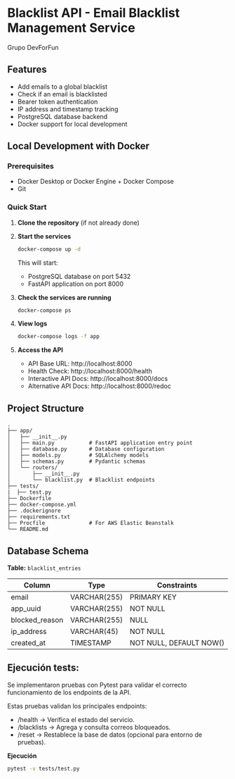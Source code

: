 # Blacklist API - Email Blacklist Management Service

Grupo DevForFun

## Features

- Add emails to a global blacklist
- Check if an email is blacklisted
- Bearer token authentication
- IP address and timestamp tracking
- PostgreSQL database backend
- Docker support for local development

## Local Development with Docker

### Prerequisites

- Docker Desktop or Docker Engine + Docker Compose
- Git

### Quick Start

1. **Clone the repository** (if not already done)

2. **Start the services**
   ```bash
   docker-compose up -d
   ```

   This will start:
   - PostgreSQL database on port 5432
   - FastAPI application on port 8000

3. **Check the services are running**
   ```bash
   docker-compose ps
   ```

4. **View logs**
   ```bash
   docker-compose logs -f app
   ```

5. **Access the API**
   - API Base URL: http://localhost:8000
   - Health Check: http://localhost:8000/health
   - Interactive API Docs: http://localhost:8000/docs
   - Alternative API Docs: http://localhost:8000/redoc

## Project Structure

```
.
├── app/
│   ├── __init__.py
│   ├── main.py           # FastAPI application entry point
│   ├── database.py       # Database configuration
│   ├── models.py         # SQLAlchemy models
│   ├── schemas.py        # Pydantic schemas
│   └── routers/
│       ├── __init__.py
│       └── blacklist.py  # Blacklist endpoints
├── tests/
|  ├── test.py
├── Dockerfile
├── docker-compose.yml
├── .dockerignore
├── requirements.txt
├── Procfile              # For AWS Elastic Beanstalk
└── README.md
```

## Database Schema

**Table:** `blacklist_entries`

| Column         | Type         | Constraints             |
| -------------- | ------------ | ----------------------- |
| email          | VARCHAR(255) | PRIMARY KEY             |
| app_uuid       | VARCHAR(255) | NOT NULL                |
| blocked_reason | VARCHAR(255) | NULL                    |
| ip_address     | VARCHAR(45)  | NOT NULL                |
| created_at     | TIMESTAMP    | NOT NULL, DEFAULT NOW() |


## Ejecución tests:
Se implementaron pruebas con Pytest para validar el correcto funcionamiento de los endpoints de la API.

Estas pruebas validan los principales endpoints:
- /health → Verifica el estado del servicio.
- /blacklists → Agrega y consulta correos bloqueados.
- /reset → Restablece la base de datos (opcional para entorno de pruebas).

**Ejecución**
``` bash
pytest -v tests/test.py
```